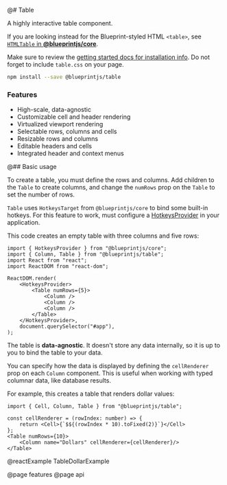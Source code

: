 @# Table

A highly interactive table component.

<div class="@ns-callout @ns-large @ns-intent-primary @ns-icon-info-sign">

If you are looking instead for the Blueprint-styled HTML `<table>`, see
[`HTMLTable` in **@blueprintjs/core**](#core/components/html-table).
</div>

Make sure to review the [getting started docs for installation info](#blueprint/getting-started).
Do not forget to include `table.css` on your page.

```sh
npm install --save @blueprintjs/table
```

### Features

* High-scale, data-agnostic
* Customizable cell and header rendering
* Virtualized viewport rendering
* Selectable rows, columns and cells
* Resizable rows and columns
* Editable headers and cells
* Integrated header and context menus

@## Basic usage

To create a table, you must define the rows and columns. Add children to the `Table` to create columns,
and change the `numRows` prop on the `Table` to set the number of rows.

`Table` uses `HotkeysTarget` from `@blueprintjs/core` to bind some built-in hotkeys. For this feature
to work, must configure a [HotkeysProvider](#core/context/hotkeys-provider) in your application.

This code creates an empty table with three columns and five rows:

```tsx
import { HotkeysProvider } from "@blueprintjs/core";
import { Column, Table } from "@blueprintjs/table";
import React from "react";
import ReactDOM from "react-dom";

ReactDOM.render(
    <HotkeysProvider>
        <Table numRows={5}>
            <Column />
            <Column />
            <Column />
        </Table>
    </HotkeysProvider>,
    document.querySelector("#app"),
);
```

The table is **data-agnostic**. It doesn't store any data internally, so it is up to you to bind the table to your data.

You can specify how the data is displayed by defining the `cellRenderer` prop on each `Column` component.
This is useful when working with typed columnar data, like database results.

For example, this creates a table that renders dollar values:

```tsx
import { Cell, Column, Table } from "@blueprintjs/table";

const cellRenderer = (rowIndex: number) => {
    return <Cell>{`$${(rowIndex * 10).toFixed(2)}`}</Cell>
};
<Table numRows={10}>
    <Column name="Dollars" cellRenderer={cellRenderer}/>
</Table>
```

@reactExample TableDollarExample

@page features
@page api
